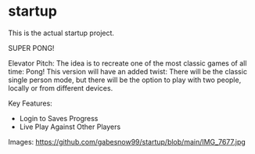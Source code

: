 # startup
This is the actual startup project.

SUPER PONG!

Elevator Pitch:
The idea is to recreate one of the most classic games of all time: Pong! This version will have an added twist: There will be the classic single person mode, but there will be the option to play with two people, locally or from different devices.

Key Features:
 - Login to Saves Progress
 - Live Play Against Other Players

Images:
https://github.com/gabesnow99/startup/blob/main/IMG_7677.jpg
